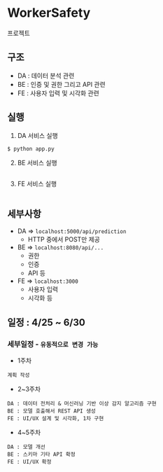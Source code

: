 # WorkerSafety
프로젝트

## 구조
- DA : 데이터 분석 관련
- BE : 인증 및 권한 그리고 API 관련
- FE : 사용자 입력 및 시각화 관련

## 실행
1. DA 서비스 실행
```
$ python app.py
```
2. BE 서비스 실행
```
```
3. FE 서비스 실행
```
```

## 세부사항
- DA => `localhost:5000/api/prediction`
    - HTTP 중에서 POST만 제공
- BE => `localhost:8080/api/...`
    - 권한
    - 인증
    - API 등
- FE => `localhost:3000`
    - 사용자 입력
    - 시각화 등

## 일정 : 4/25 ~ 6/30

### 세부일정 - `유동적으로 변경 가능`
* 1주차
```
계획 작성
```
* 2~3주차
```
DA : 데이터 전처리 & 머신러닝 기반 이상 감지 알고리즘 구현
BE : 모델 호출해서 REST API 생성
FE : UI/UX 설계 및 시각화, 1차 구현
```
* 4~5주차
```
DA : 모델 개선
BE : 스키마 기타 API 확정
FE : UI/UX 확정
```